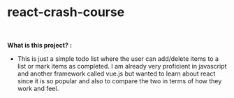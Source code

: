 # react-crash-course

<br>

<strong>What is this project? :</strong>

- This is just a simple todo list where the user can add/delete items to a list or mark items as completed. I am already very proficient in javascript and another framework called vue.js but wanted to learn about react since it is so popular and also to compare the two in terms of how they work and feel.
